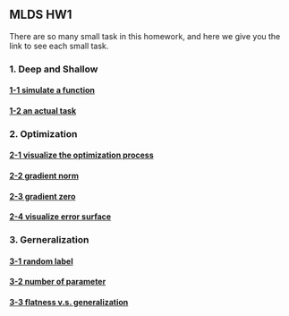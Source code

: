 ## MLDS HW1 

There are so many small task in this homework, and here we give you the link to see each small task.

### 1. Deep and Shallow

#### [1-1 simulate a function](./Deep_and_shallow/function/README.md)

#### [1-2 an actual task](./Deep_and_shallow/actual_task/README.md)

### 2. Optimization

#### [2-1 visualize the optimization process](./Optimization/visualize/README.md)

#### [2-2 gradient norm](./Optimization/gradient_norm/README.md)

#### [2-3 gradient zero](./Optimization/gradient_zero/README.md)

#### [2-4 visualize error surface](./Optimization/bonus/README.md)

### 3. Gerneralization

#### [3-1 random label](./Generalization/random_label/README.md)

#### [3-2 number of parameter](./Generalization/number_of_parameter/README.md)

#### [3-3 flatness v.s. generalization](./Generalization/flatness/README.md)